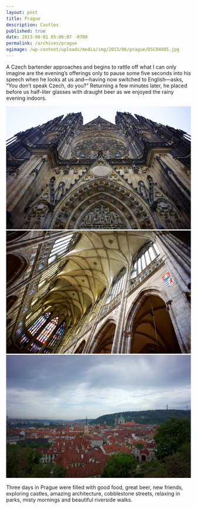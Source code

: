 ```yaml
---
layout: post
title: Prague
description: Castles
published: true
date: 2013-06-01 05:06:07 -0700
permalink: /archives/prague
ogimage: /wp-content/uploads/media/img/2013/06/prague/DSC04885.jpg
---
```

A Czech bartender approaches and begins to rattle off what I can only imagine are the evening’s offerings only to pause some five seconds into his speech when he looks at us and—having now switched to English—asks, “You don’t speak Czech, do you?” Returning a few minutes later, he placed before us half-liter glasses with draught beer as we enjoyed the rainy evening indoors.

![Saint Vitus Cathedral][1]
![Stained glass][2]
![Prague][3]

Three days in Prague were filled with good food, great beer, new friends, exploring castles, amazing architecture, cobblestone streets, relaxing in parks, misty mornings and beautiful riverside walks.

 [1]: /wp-content/uploads/media/img/2013/06/prague/DSC04858.jpg
 [2]: /wp-content/uploads/media/img/2013/06/prague/DSC04885.jpg
 [3]: /wp-content/uploads/media/img/2013/06/prague/DSC04894.jpg
